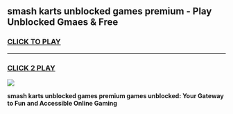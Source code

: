 
## smash karts unblocked games premium - Play Unblocked Gmaes & Free
<h3>
<a href="https://news.freeplayer.one?title=smash_karts_unblocked_games_premium&ref=16F">CLICK TO PLAY</a></h3>
<hr>

<h3>
<a href="https://news.freeplayer.one?title=smash_karts_unblocked_games_premium&ref=16F">CLICK 2 PLAY</a>
  
</h3>

<a href="https://news.freeplayer.one?title=smash_karts_unblocked_games_premium&ref=16F/"><img src="https://clearcache.store/games.png"></a>


**smash karts unblocked games premium games unblocked: Your Gateway to Fun and Accessible Online Gaming**
